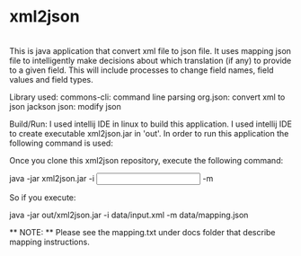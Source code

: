 # xml2json 

<br/> This is java application that convert xml file to json file. It uses mapping json file to intelligently make decisions about which translation (if any) to provide to a given field. This will include processes to change field names, field values and field types.

Library used: 
    commons-cli: command line parsing
    org.json: convert xml to json
    jackson json: modify json

Build/Run:
    I used intellij IDE in linux to build this application. I used intellij IDE to create executable xml2json.jar in 'out'. In order to run this application the following command is used:

Once you clone this xml2json repository, execute the following command:

java -jar xml2json.jar -i <input xml file> -m <mapping json file>

So if you execute:

java -jar out/xml2json.jar -i data/input.xml -m data/mapping.json

** NOTE: ** Please see the mapping.txt under docs folder that describe mapping instructions.


